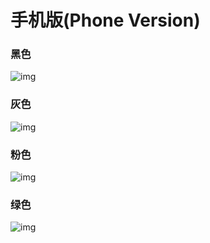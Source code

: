 # 手机版(Phone Version)

### 黑色<black>
![img](mstsec_phone.png)

### 灰色<gray>
![img](mstsec_phone_gray.png)
  
### 粉色<pink>
![img](mstsec_phone_pink.png)
  
### 绿色<green>
![img](mstsec_phone_green.png)
